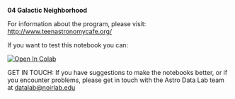 **04 Galactic Neighborhood**

For information about the program, please visit: http://www.teenastronomycafe.org/

If you want to test this notebook you can: 

[![Open In Colab](https://colab.research.google.com/assets/colab-badge.svg)](https://colab.research.google.com/github/noaodatalab/notebooks-latest/blob/master/06_EPO/e-TeenAstronomyCafe/04_Galactic_Neighborhood/Galactic_Neighborhood.ipynb)

GET IN TOUCH: If you have suggestions to make the notebooks better, or if you encounter problems, please get in touch with the Astro Data Lab team at datalab@noirlab.edu


